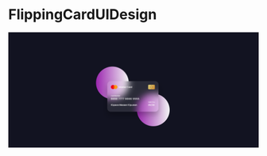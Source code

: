 # FlippingCardUIDesign
![Результат](https://github.com/myudakov/FlippingCardUIDesign/blob/main/result.png?raw=true)
